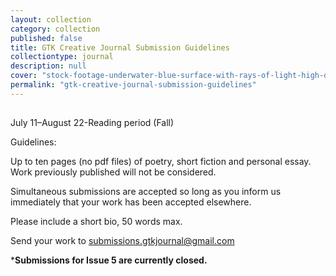 ```yaml
---
layout: collection
category: collection
published: false
title: GTK Creative Journal Submission Guidelines
collectiontype: journal
description: null
cover: "stock-footage-underwater-blue-surface-with-rays-of-light-high-definition-p-seamless-loop-slow-motion.jpg"
permalink: "gtk-creative-journal-submission-guidelines"
---
```



##
July 11–August 22-Reading period (Fall)

Guidelines:

Up to ten pages (no pdf files) of poetry, short fiction and personal essay. Work previously published will not be considered.

Simultaneous submissions are accepted so long as you inform us immediately that your work has been accepted elsewhere.

Please include a short bio, 50 words max.

Send your work to submissions.gtkjournal@gmail.com

*********Submissions for Issue 5 are currently closed.********
